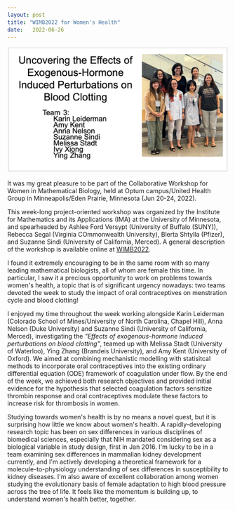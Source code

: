 ```yaml
---
layout: post
title: "WIMB2022 for Women's Health"
date:   2022-06-26 
---
```


![TeamCoagOC](/images/TeamCoagOC.png)

It was my great pleasure to be part of the Collaborative Workshop for Women in Mathematical Biology, held at Optum campus/United Health Group in Minneapolis/Eden Prairie, Minnesota (Jun 20-24, 2022). 

This week-long project-oriented workshop was organized by the Institute for Mathematics and its Applications (IMA) at the University of Minnesota, and spearheaded by Ashlee Ford Versypt (University of Buffalo (SUNY)), Rebecca Segal (Virginia COmmonwealth University), Blerta Shtylla (Pfizer), and Suzanne Sindi (University of California, Merced). A general description of the workshop is available online at [WIMB2022](https://ima.umn.edu/2021-2022/SW6.20-24.22).

I found it extremely encouraging to be in the same room with so many leading mathematical biologists, all of whom are female this time. In particular, I saw it a precious opportunity to work on problems towards women's health, a topic that is of significant urgency nowadays: two teams devoted the week to study the impact of oral contraceptives on menstration cycle and blood clotting!

I enjoyed my time throughout the week working alongside Karin Leiderman (Colorado School of Mines/University of North Carolina, Chapel Hill), Anna Nelson (Duke University) and Suzanne Sindi (University of California, Merced), investigating the *"Effects of exogenous-hormone induced perturbations on blood clotting"*, teamed up with Melissa Stadt (University of Waterloo), Ying Zhang (Brandeis University), and Amy Kent (University of Oxford). We aimed at combining mechanistic modelling with statisitcal methods to incorporate oral contraceptives into the existing ordinary differential equation (ODE) framework of coagulation under flow. By the end of the week, we achieved both research objectives and provided initial evidence for the hypothesis that selected coagulation factors sensitize thrombin response and oral contraceptives modulate these factors to increase risk for thrombosis in women. 


Studying towards women's health is by no means a novel quest, but it is surprising how little we know about women's health. A rapidly-developing research topic has been on sex differences in various disciplines of biomedical sciences, especially that NIH mandated considering sex as a biological variable in study design, first in Jan 2016. I'm lucky to be in a team examining sex differences in mammalian kidney development currently, and I'm actively developing a theoretical framework for a molecule-to-physiology understanding of sex differences in susceptibility to kidney diseases. I'm also aware of excellent collaboration among women studying the evolutionary basis of female adaptation to high blood pressure across the tree of life. It feels like the momentum is building up, to understand women's health better, together. 





